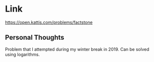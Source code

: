 # Link

https://open.kattis.com/problems/factstone

## Personal Thoughts

Problem that I attempted during my winter break in 2019. Can be solved using logarithms.

